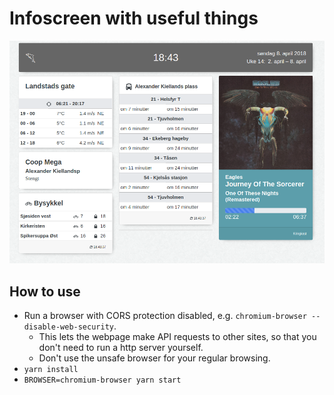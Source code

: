 # Infoscreen with useful things

![WSOGMM](screenshot.png)

## How to use
- Run a browser with CORS protection disabled, e.g. `chromium-browser --disable-web-security`.
  - This lets the webpage make API requests to other sites, so that you don't need to run a http server yourself.
  - Don't use the unsafe browser for your regular browsing.
- `yarn install`
- `BROWSER=chromium-browser yarn start`
